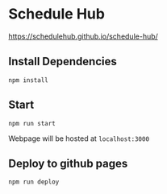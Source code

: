 # Schedule Hub

https://schedulehub.github.io/schedule-hub/

## Install Dependencies

`npm install`

## Start

`npm run start`

Webpage will be hosted at `localhost:3000`

## Deploy to github pages

`npm run deploy`
